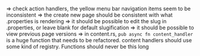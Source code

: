 => check action handlers, the yellow menu bar navigation items seem to be inconsistent
=> the create new page should be consistent with what .properties is rendering
=> it should be possible to edit the slug in .properties, or leave blank for default slugification
=> it should be possible to view previous page versions
=> in content.rs, `pub async fn content_handler` is a huge function that needs to be refactored. content handlers should use some kind of registry. Functions should never be this long